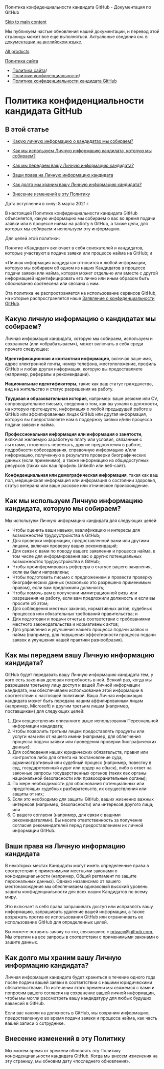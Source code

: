 Политика конфиденциальности кандидата GitHub - Документация по GitHub

[Skip to main content](#main-content)

Мы публикуем частые обновления нашей документации, и перевод этой страницы может все еще выполняться. Актуальные сведения см. в [документации на английском языке](/en).

[All products](/ru)

[Политика сайта](/ru/site-policy)

* [Политика сайта](/ru/site-policy)/
* [Политики конфиденциальности](/ru/site-policy/privacy-policies)/
* [Политика конфиденциальности кандидата GitHub](/ru/site-policy/privacy-policies/github-candidate-privacy-policy)

Политика конфиденциальности кандидата GitHub
==========

В этой статье
----------

* [Какую личную информацию о кандидатах мы собираем?](#what-candidate-personal-information-do-we-collect)

* [Как мы используем Личную информацию кандидата, которую мы собираем?](#how-do-we-use-the-candidate-personal-information-we-collect)

* [Как мы передаем вашу Личную информацию кандидата?](#how-do-we-share-your-candidate-personal-information)

* [Ваши права на Личную информацию кандидата](#your-rights-to-your-candidate-personal-information)

* [Как долго мы храним вашу Личную информацию кандидата?](#how-long-do-we-retain-your-candidate-personal-information)

* [Внесение изменений в эту Политику](#changes-to-this-policy)

Дата вступления в силу: 8 марта 2021 г.

В настоящей Политике конфиденциальности кандидата GitHub объясняется, какую информацию мы собираем о вас во время подачи заявки или в процессе найма на работу в GitHub, а также цели, для которых мы собираем и используем эту информацию.

Для целей этой политики:

Понятие «Кандидат» включает в себя соискателей и кандидатов, которые участвуют в подаче заявки или процессе найма на GitHub; и

«Личная информация кандидата» относится к любой информации, которую мы собираем об одном из наших Кандидатов в процессе подачи заявки или найма, которая может отдельно или вместе с другой информацией идентифицировать его лично или иным образом быть обоснованно соотнесена или связана с ним.

Эта политика не распространяется на использование сервисов GitHub, на которые распространяется наше [Заявление о конфиденциальности GitHub](/ru/site-policy/privacy-policies/github-privacy-statement).

[](#what-candidate-personal-information-do-we-collect)Какую личную информацию о кандидатах мы собираем?
----------

Личная информация кандидата, которую мы собираем, используем и сохраняем (или «обрабатываем»), может включать в себя среди прочего следующее:

**Идентификационная и контактная информация**, включая ваше имя, адрес электронной почты, номер телефона, местоположение, профиль GitHub и любая другая информация, которую вы предоставляете (например, рефералы и рекомендации).

**Национальные идентификаторы**, такие как ваш статус гражданства, вид на жительство и статус разрешения на работу.

**Трудовая и образовательная история**, например: ваше резюме или CV, сопроводительное письмо, сведения о том, как вы узнали о должности, на которую претендуете, информация о любой предыдущей работе в GitHub или аффилированных лицах GitHub или другая информация, которую вы предоставляете нам в поддержку заявки и/или процесса подачи заявки и найма.

**Профессиональная информация или информация о занятости**, включая желаемую заработную плату или условия, связанные с льготами, готовность переехать, другие предпочтения в работе, подробности собеседования, справочную информацию и/или информацию, полученную в результате проверки биографических данных (если применимо), а также информацию из общедоступных ресурсов (таких как ваш профиль LinkedIn или веб-сайт).

**Конфиденциальная или демографическая информация**, такая как ваш пол, медицинская информация или информация о состоянии здоровья, статус ветерана или ваше расовое или этническое происхождение.

[](#how-do-we-use-the-candidate-personal-information-we-collect)Как мы используем Личную информацию кандидата, которую мы собираем?
----------

Мы используем Личную информацию кандидата для следующих целей:

* Чтобы оценить ваши навыки, квалификацию и интересы для возможностей трудоустройства в GitHub;
* Для проверки информации, предоставленной вами или другими лицами, включая проверку ваших рекомендаций;
* Для связи с вами по поводу вашего заявления и процесса найма, в том числе для информирования вас о других потенциальных возможностях трудоустройства в GitHub;
* Чтобы проинформировать реферера о статусе вашего заявления, если вы были направлены;
* Чтобы подготовить письмо с предложением и провести проверку биографических данных (насколько это разрешено применимым правом), если вам предложили должность;
* Чтобы помочь вам в получении иммиграционной визы или разрешения на работу, если вам предложили должность и если вы просите об этом;
* Для соблюдения местных законов, нормативных актов, судебных процессов или обязательных требований правительства; и
* Для подготовки и подачи отчеты в соответствии с требованиями местного законодательства и нормативных актов;
* Для управления и улучшения нашего процесса подачи заявок и найма (например, для повышения эффективности процесса подачи заявок и улучшения нашей практики разнообразия).

[](#how-do-we-share-your-candidate-personal-information)Как мы передаем вашу Личную информацию кандидата?
----------

GitHub будет передавать вашу Личную информацию кандидата тем, у кого есть законная деловая потребность в ней. Всякий раз, когда мы разрешаем третьему лицу доступ к вашей Личной информации кандидата, мы обеспечиваем использование этой информации в соответствии с настоящей политикой. Ваша Личная информация кандидата может быть передана нашим аффилированным лицам (например, Microsoft) и другим третьим лицам (например, поставщикам) для следующих целей:

1. Для осуществления описанного выше использования Персональной информации кандидата;
2. Чтобы позволить третьим лицам предоставлять продукты или услуги нам или от нашего имени (например, для облегчения процесса подачи заявки или проведения проверки биографических данных).
3. Для соблюдения наших юридических обязательств, правил или контрактов либо для ответа на постановление суда, административный или судебный процесс (например, повестку в суд, государственный аудит или ордер на обыск), либо в ответ на законные запросы государственных органов (таких как органы национальной безопасности или правоохранительные органы);
4. По мере необходимости для обоснования потенциальных или предстоящих судебных разбирательств, их осуществления или защиты от них;
5. Если это необходимо для защиты GitHub, ваших жизненно важных интересов (например, безопасности) или интересов другого лица; или
6. С вашего согласия (например, для связи с вашими рекомендателями). Вы несете ответственность за получение согласия рекомендателей перед предоставлением их личной информации GitHub.

[](#your-rights-to-your-candidate-personal-information)Ваши права на Личную информацию кандидата
----------

В некоторых местах Кандидаты могут иметь определенные права в соответствии с применимыми местными законами о конфиденциальности (например, Общий регламент по защите персональных данных). Однако независимо от вашего местонахождения мы обеспечиваем одинаковый высокий уровень защиты конфиденциальности для всех наших Кандидатов по всему миру.

Это включает в себя права запрашивать доступ или исправлять вашу информацию, запрашивать удаление вашей информации, а также возражать против ее использования GitHub или ограничивать ее использование GitHub для определенных целей.

Вы можете оставить заявку на это, связавшись с [privacy@github.com.](mailto:privacy@github.com.) Мы ответим на все запросы в соответствии с применимыми законами о защите данных.

[](#how-long-do-we-retain-your-candidate-personal-information)Как долго мы храним вашу Личную информацию кандидата?
----------

Личная информация кандидата будет храниться в течение одного года после подачи вашей заявки в соответствии с нашими юридическими обязательствами. По истечении этого времени мы свяжемся с вами и попросим вашего согласия на сохранение вашей личной информации, чтобы мы могли рассмотреть вашу кандидатуру для любых будущих вакансий в GitHub.

Если вас наняли на должность в GitHub, мы сохраним информацию, предоставленную во время подачи заявки и процесса найма, как часть вашей записи о сотруднике.

[](#changes-to-this-policy)Внесение изменений в эту Политику
----------

Мы можем время от времени обновлять эту Политику конфиденциальности кандидата GitHub. Когда мы внесем изменения на эту страницу, мы обновим дату «последнего обновления».
